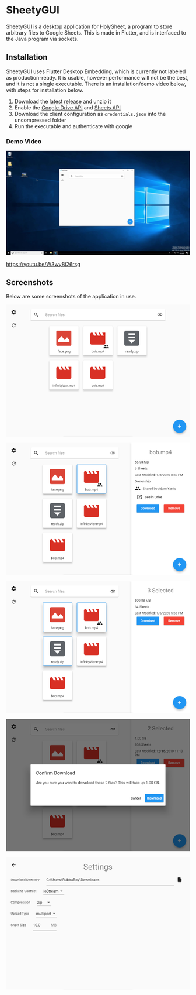 # SheetyGUI

SheetyGUI is a desktop application for HolySheet, a program to store arbitrary files to Google Sheets. This is made in Flutter, and is interfaced to the Java program via sockets.

## Installation

SheetyGUI uses Flutter Desktop Embedding, which is currently not labeled as production-ready. It is usable, however performance will not be the best, and it is not a single executable. There is an installation/demo video below, with steps for installation below.

1. Download the [latest release](https://github.com/RubbaBoy/SheetyGUI/releases/latest) and unzip it
2. Enable the [Google Drive API](https://developers.google.com/drive/api/v3/quickstart/java) and [Sheets API](https://developers.google.com/sheets/api/quickstart/java)
3. Download the client configuration as `credentials.json` into the uncompressed folder
4. Run the executable and authenticate with google

### Demo Video

[![HolySheet Installation/Demo](screenshots/Thumbnail.png)](https://youtu.be/W3wyBj26rsg)

https://youtu.be/W3wyBj26rsg

## Screenshots

Below are some screenshots of the application in use.

![Screenshot 1](screenshots/Screenshot1.png)

![Screenshot 2](screenshots/Screenshot2.png)

![Screenshot 3](screenshots/Screenshot3.png)

![Screenshot 4](screenshots/Screenshot4.png)

![Screenshot 5](screenshots/Screenshot5.png)


